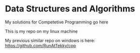 # Data Structures and Algorithms
My solutions for Competetive Programming go here

This is my repo on my linux machine

My previous similar repo on windows is here:
https://github.com/RunAtTekky/cpp

